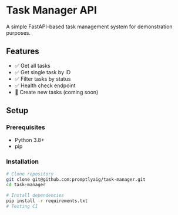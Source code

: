 # Task Manager API

A simple FastAPI-based task management system for demonstration purposes.

## Features

- ✅ Get all tasks
- ✅ Get single task by ID
- ✅ Filter tasks by status
- ✅ Health check endpoint
- 🚧 Create new tasks (coming soon)

## Setup

### Prerequisites

- Python 3.8+
- pip

### Installation
```bash
# Clone repository
git clone git@github.com:promptlyaig/task-manager.git
cd task-manager

# Install dependencies
pip install -r requirements.txt
# Testing CI
